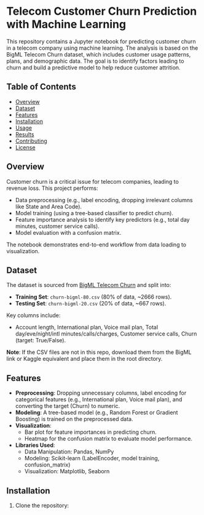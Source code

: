 # Telecom Customer Churn Prediction with Machine Learning

This repository contains a Jupyter notebook for predicting customer churn in a telecom company using machine learning. The analysis is based on the BigML Telecom Churn dataset, which includes customer usage patterns, plans, and demographic data. The goal is to identify factors leading to churn and build a predictive model to help reduce customer attrition.

## Table of Contents
- [Overview](#overview)
- [Dataset](#dataset)
- [Features](#features)
- [Installation](#installation)
- [Usage](#usage)
- [Results](#results)
- [Contributing](#contributing)
- [License](#license)

## Overview
Customer churn is a critical issue for telecom companies, leading to revenue loss. This project performs:
- Data preprocessing (e.g., label encoding, dropping irrelevant columns like State and Area Code).
- Model training (using a tree-based classifier to predict churn).
- Feature importance analysis to identify key predictors (e.g., total day minutes, customer service calls).
- Model evaluation with a confusion matrix.

The notebook demonstrates end-to-end workflow from data loading to visualization.

## Dataset
The dataset is sourced from [BigML Telecom Churn](https://bigml.com/shared/dataset/7f9cbba4ab266e120c2f2b4092b83220) and split into:
- **Training Set**: `churn-bigml-80.csv` (80% of data, ~2666 rows).
- **Testing Set**: `churn-bigml-20.csv` (20% of data, ~667 rows).

Key columns include:
- Account length, International plan, Voice mail plan, Total day/eve/night/intl minutes/calls/charges, Customer service calls, Churn (target: True/False).

**Note**: If the CSV files are not in this repo, download them from the BigML link or Kaggle equivalent and place them in the root directory.

## Features
- **Preprocessing**: Dropping unnecessary columns, label encoding for categorical features (e.g., International plan, Voice mail plan), and converting the target (Churn) to numeric.
- **Modeling**: A tree-based model (e.g., Random Forest or Gradient Boosting) is trained on the preprocessed data.
- **Visualization**:
  - Bar plot for feature importances in predicting churn.
  - Heatmap for the confusion matrix to evaluate model performance.
- **Libraries Used**:
  - Data Manipulation: Pandas, NumPy
  - Modeling: Scikit-learn (LabelEncoder, model training, confusion_matrix)
  - Visualization: Matplotlib, Seaborn

## Installation
1. Clone the repository:
